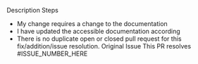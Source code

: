 Description
Steps
 - My change requires a change to the documentation
 - I have updated the accessible documentation according
 - There is no duplicate open or closed pull request for this fix/addition/issue resolution.
Original Issue
This PR resolves #ISSUE_NUMBER_HERE
